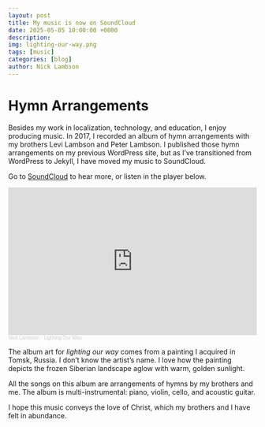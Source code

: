 ```yaml
---
layout: post
title: My music is now on SoundCloud
date: 2025-05-05 10:00:00 +0000
description: 
img: lighting-our-way.png
tags: [music]
categories: [blog]
author: Nick Lambson
---
```


# Hymn Arrangements

Besides my work in localization, technology, and education, I enjoy producing music. In 2017, I recorded an album of hymn arrangements with my brothers Levi Lambson and Peter Lambson. I published those hymn arrangements on my previous WordPress site, but as I’ve transitioned from WordPress to Jekyll, I have moved my music to SoundCloud.

Go to [SoundCloud](https://on.soundcloud.com/jJAEVaHrTD6ectDt8) to hear more, or listen in the player below.

<iframe width="100%" height="300" scrolling="no" frameborder="no" allow="autoplay" src="https://w.soundcloud.com/player/?url=https%3A//api.soundcloud.com/playlists/1947529955&color=%23ff5500&auto_play=false&hide_related=false&show_comments=true&show_user=true&show_reposts=false&show_teaser=true&visual=true"></iframe><div style="font-size: 10px; color: #cccccc;line-break: anywhere;word-break: normal;overflow: hidden;white-space: nowrap;text-overflow: ellipsis; font-family: Interstate,Lucida Grande,Lucida Sans Unicode,Lucida Sans,Garuda,Verdana,Tahoma,sans-serif;font-weight: 100;"><a href="https://soundcloud.com/nicklambson" title="Nick Lambson" target="_blank" style="color: #cccccc; text-decoration: none;">Nick Lambson</a> · <a href="https://soundcloud.com/nicklambson/sets/lighting-our-way" title="Lighting Our Way" target="_blank" style="color: #cccccc; text-decoration: none;">Lighting Our Way</a></div>

The album art for *lighting our way* comes from a painting I acquired in Tomsk, Russia. I don’t know the artist’s name. I love how the painting depicts the frozen Siberian landscape aglow with warm, golden sunlight.

All the songs on this album are arrangements of hymns by my brothers and me. The album is multi-instrumental: piano, violin, cello, and acoustic guitar.

I hope this music conveys the love of Christ, which my brothers and I have felt in abundance.